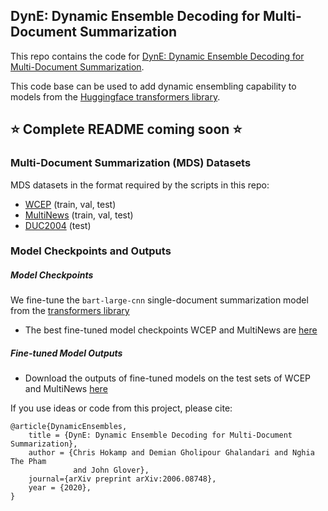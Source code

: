 ## DynE: Dynamic Ensemble Decoding for Multi-Document Summarization

This repo contains the code for [DynE: Dynamic Ensemble Decoding for Multi-Document Summarization](https://arxiv.org/abs/2006.08748).

This code base can be used to add dynamic ensembling capability to models from the [Huggingface transformers library](https://github.com/huggingface/transformers).

## :star: Complete README coming soon :star:

### Multi-Document Summarization (MDS) Datasets

MDS datasets in the format required by the scripts in this repo:
- [WCEP](https://drive.google.com/drive/folders/1KSxlIx9Hq6l3pTTvsrbug-gpeuQIrQgW?usp=sharing) (train, val, test)
- [MultiNews](https://drive.google.com/drive/folders/1nuBM8aMjauA7bKOdPeQf6DeiR8-TeMaR?usp=sharing) (train, val, test)
- [DUC2004](https://drive.google.com/drive/folders/1q11LDSGqan-zHiMgA8IiB-vnfIXz39IJ?usp=sharing) (test)

### Model Checkpoints and Outputs

##### Model Checkpoints

We fine-tune the `bart-large-cnn` single-document summarization model from the [transformers library](https://github.com/huggingface/transformers)
- The best fine-tuned model checkpoints WCEP and MultiNews are [here](https://drive.google.com/drive/folders/1dCwg-sd0bPiZZV7nDLOO2ZoUcCDRiO3V?usp=sharing)

##### Fine-tuned Model Outputs

- Download the outputs of fine-tuned models on the test sets of WCEP and MultiNews [here](https://drive.google.com/drive/folders/1dCwg-sd0bPiZZV7nDLOO2ZoUcCDRiO3V?usp=sharing)


If you use ideas or code from this project, please cite:
```
@article{DynamicEnsembles,
    title = {DynE: Dynamic Ensemble Decoding for Multi-Document Summarization},
    author = {Chris Hokamp and Demian Gholipour Ghalandari and Nghia The Pham
              and John Glover},
    journal={arXiv preprint arXiv:2006.08748},
    year = {2020},
}

```


